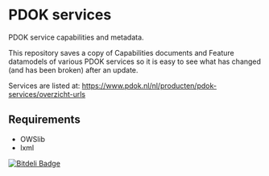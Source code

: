 # PDOK services


PDOK service capabilities and metadata.

This repository saves a copy of Capabilities documents and Feature datamodels 
of various PDOK services so it is easy to see what has changed (and has been broken) 
after an update.

Services are listed at: https://www.pdok.nl/nl/producten/pdok-services/overzicht-urls

## Requirements

  * OWSlib
  * lxml

[![Bitdeli Badge](https://d2weczhvl823v0.cloudfront.net/MinELenI/pdokservices/trend.png)](https://bitdeli.com/free "Bitdeli Badge")


